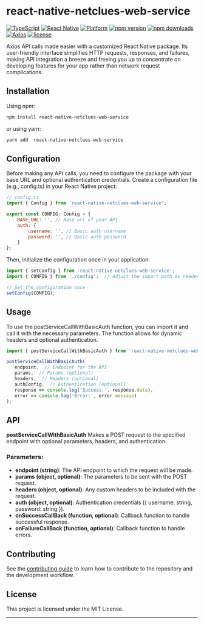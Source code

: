 # react-native-netclues-web-service

[![TypeScript](https://img.shields.io/badge/TypeScript-5.2.2-blue.svg?logo=typescript&style=flat)](https://www.typescriptlang.org/)
[![React Native](https://img.shields.io/badge/React%20Native-Supported-green.svg?style=flat-square)](https://reactnative.dev/)
[![Platform](https://img.shields.io/badge/Platform-iOS%20%7C%20Android-lightgrey.svg?style=flat-square)](https://www.reactnative.dev/)
[![npm version](https://img.shields.io/npm/v/react-native-netclues-web-service.svg?style=flat-square)](https://www.npmjs.com/package/react-native-netclues-web-service)
[![npm downloads](https://img.shields.io/npm/dm/react-native-netclues-web-service.svg?style=flat-square)](https://www.npmjs.com/package/react-native-netclues-web-service)
[![Axios](https://img.shields.io/badge/Axios-Used-blue.svg?style=flat-square)](https://github.com/axios/axios)
[![license](https://img.shields.io/npm/l/react-native-netclues-web-service.svg?style=flat-square)](https://www.npmjs.com/package/react-native-netclues-web-service)


Axios API calls made easier with a customized React Native package. Its user-friendly interface simplifies HTTP requests, responses, and failures, making API integration a breeze and freeing you up to concentrate on developing features for your app rather than network request complications.

## Installation

Using npm:

```sh
npm install react-native-netclues-web-service
```

or using yarn:

```sh
yarn add  react-native-netclues-web-service
```

## Configuration

Before making any API calls, you need to configure the package with your base URL and optional authentication credentials. Create a configuration file (e.g., config.ts) in your React Native project:

```js
// config.ts
import { Config } from 'react-native-netclues-web-service';

export const CONFIG: Config = {
    BASE_URL: '', // Base url of your API
    auth: {
        username: '', // Basic auth username
        password: '', // Basic auth password
    }
};

```
Then, initialize the configuration once in your application:

```js
import { setConfig } from 'react-native-netclues-web-service';
import { CONFIG } from './config';  // Adjust the import path as needed

// Set the configuration once
setConfig(CONFIG);

```
## Usage

To use the postServiceCallWithBasicAuth function, you can import it and call it with the necessary parameters. The function allows for dynamic headers and optional authentication.

```js
import { postServiceCallWithBasicAuth } from 'react-native-netclues-web-service';

postServiceCallWithBasicAuth(
   endpoint,  // Endpoint for the API
   params,  // Params (optional)
   headers,  // Headers (optional)
   authConfig,  // Authentication (optional)
   response => console.log('Success:', response.data),
   error => console.log('Error:', error.message)
);

```

## API

**postServiceCallWithBasicAuth** Makes a POST request to the specified endpoint with optional parameters, headers, and authentication.

### Parameters:

* **endpoint (string)**: The API endpoint to which the request will be made.
* **params (object, optional)**: The parameters to be sent with the POST request.
* **headers (object, optional)**: Any custom headers to be included with the request.
* **auth (object, optional)**: Authentication credentials ({ username: string, password: string }).
* **onSuccessCallBack (function, optional)**: Callback function to handle successful response.
* **onFailureCallBack (function, optional)**: Callback function to handle errors.

## Contributing

See the [contributing guide](CONTRIBUTING.md) to learn how to contribute to the repository and the development workflow.

## License

This project is licensed under the MIT License.

---
